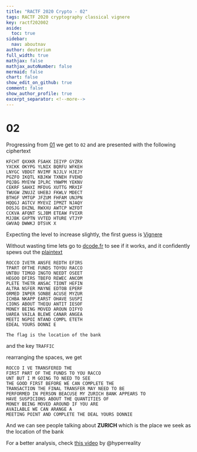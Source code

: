 ```yaml
---
title: "RACTF 2020 Crypto - 02"
tags: RACTF 2020 cryptography classical vignere 
key: ractf202002
aside:
  toc: true
sidebar:
  nav: aboutnav
author: deuterium
full_width: true
mathjax: false
mathjax_autoNumber: false
mermaid: false
chart: false
show_edit_on_github: true
comment: false
show_author_profile: true
excerpt_separator: <!--more-->
---
```

 
# 02

Progressing from [01](https://github.com/deut-erium/WriteUps/tree/master/ractf/crypto/01) we get to `02` and are presented with the following ciphertext

```
KFCHT QXXKR FSAHX IEIYP GYZRX
YXCKK OKYPG YLNIX BQRFU WFKEH
LNYGC VBDGT NVIMF NJJLV HJEJY
PGZFO IKQTL KBJKW TXNEH FVEHD
PQJBG MYEYW IPLRC YNWPM YEKNV
CEKRF SAHXI MFDVG XUTTG MRXIF
TWUGW ZNUJZ UHEBJ FKWLV MDECT
BTHGF VMTGP JFZUM FHFAM UNJPN
HQQGJ AGTCV MYEVZ IPMZT NJAQY
DOSJG DXZNL RWXXU AWTCP WZFDT
CCKVA AFQNT SLJBM ETEAW FVIXR
MJJBK GXPTN VVTED HTURE VTJYP
GWVAQ DWWKJ DTSVK X
```

Expecting the level to increase slightly, the first guess is [Vignere](https://en.wikipedia.org/wiki/Vigen%C3%A8re_cipher)

Without wasting time lets go to [dcode.fr](https://www.dcode.fr/vigenere-cipher) to see if it works, and it confidently spews out the [plaintext](decrypted.txt)
```
ROCCO IVETR ANSFE REDTH EFIRS
TPART OFTHE FUNDS TOYOU RACCO
UNTBU TIMGO INGTO NEEDT OSEET
HEGOO DFIRS TBEFO REWEC ANCOM
PLETE THETR ANSAC TIONT HEFIN
ALTRA NSFER MAYNE EDTOB EPERF
ORMED INPER SONBE ACUSE MYZUR
ICHBA NKAPP EARST OHAVE SUSPI
CIONS ABOUT THEQU ANTIT IESOF
MONEY BEING MOVED AROUN DIFYO
UAREA VAILA BLEWE CANAR ANGEA
MEETI NGPOI NTAND COMPL ETETH
EDEAL YOURS DONNI E

The flag is the location of the bank
```
and the key `TRAFFIC`

rearranging the spaces, we get
```
ROCCO I VE TRANSFERED THE
FIRST PART OF THE FUNDS TO YOU RACCO
UNT BUT I M GOING TO NEED TO SEE
THE GOOD FIRST BEFORE WE CAN COMPLETE THE
TRANSACTION THE FINAL TRANSFER MAY NEED TO BE
PERFORMED IN PERSON BEACUSE MY ZURICH BANK APPEARS TO
HAVE SUSPICIONS ABOUT THE QUANTITIES OF
MONEY BEING MOVED AROUND IF YOU ARE
AVAILABLE WE CAN ARANGE A
MEETING POINT AND COMPLETE THE DEAL YOURS DONNIE
```
And we can see people talking about **ZURICH** which is the place we seek as the location of the bank

For a better analysis, check [this video](https://www.youtube.com/watch?v=9Q5Q1Nn5Vss) by @hyperreality
